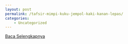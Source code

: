```yaml
---
layout: post
permalink: /tafsir-mimpi-kuku-jempol-kaki-kanan-lepas/
categories:
    - Uncategorized
---
```


[Baca Selengkapnya](/06)